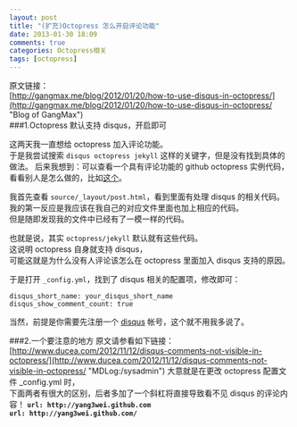 ```yaml
---
layout: post
title: "(扩充)Octopress 怎么开启评论功能"
date: 2013-01-30 18:09
comments: true
categories: Octopress相关
tags: [octopress]
---
```

原文链接：  
[http://gangmax.me/blog/2012/01/20/how-to-use-disqus-in-octopress/](http://gangmax.me/blog/2012/01/20/how-to-use-disqus-in-octopress/ "Blog of GangMax")  
###1.Octopress 默认支持 disqus，开启即可
<!-- more -->
这两天我一直想给 octopress 加入评论功能。  
于是我尝试搜索 `disqus octopress jekyll` 这样的关键字，但是没有找到具体的做法。
后来我想到：可以查看一个具有评论功能的 github octopress 实例代码，看看别人是怎么做的，比如[这个](https://github.com/roylez/roylez.github.com)。

我首先查看 `source/_layout/post.html`，看到里面有处理 disqus 的相关代码。  
我的第一反应是我应该在我自己的对应文件里面也加上相应的代码。  
但是随即发现我的文件中已经有了一模一样的代码。  

也就是说，其实 `octopress/jekyll` 默认就有这些代码。  
这说明 octopress 自身就支持 disqus，  
可能这就是为什么没有人评论该怎么在 octopress 里面加入 disqus 支持的原因。

于是打开 `_config.yml`，找到了 disqus 相关的配置项，修改即可：  
<pre><code>disqus_short_name: your_disqus_short_name
disqus_show_comment_count: true</code></pre>
当然，前提是你需要先注册一个 [disqus](http://www.disqus.com/) 帐号，这个就不用我多说了。

###2.一个要注意的地方
原文请参看如下链接：  
[http://www.ducea.com/2012/11/12/disqus-comments-not-visible-in-octopress/](http://www.ducea.com/2012/11/12/disqus-comments-not-visible-in-octopress/ "MDLog:/sysadmin")
大意就是在更改 octopress 配置文件 \_config.yml 时，  
下面两者有很大的区别，后者多加了一个斜杠将直接导致看不见 disqus 的评论内容！
__`url: http://yang3wei.github.com`    
`url: http://yang3wei.github.com/`__
  




